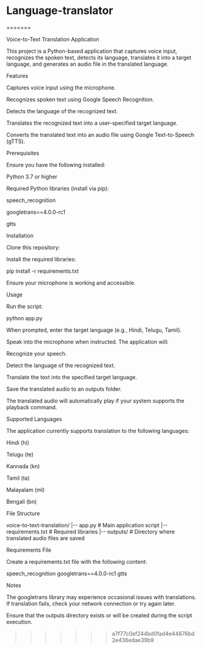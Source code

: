 # Language-translator
=======

Voice-to-Text Translation Application

This project is a Python-based application that captures voice input, recognizes the spoken text, detects its language, translates it into a target language, and generates an audio file in the translated language.


Features

Captures voice input using the microphone.

Recognizes spoken text using Google Speech Recognition.

Detects the language of the recognized text.

Translates the recognized text into a user-specified target language.

Converts the translated text into an audio file using Google Text-to-Speech (gTTS).

Prerequisites

Ensure you have the following installed:

Python 3.7 or higher

Required Python libraries (install via pip):

speech_recognition

googletrans==4.0.0-rc1

gtts

Installation

Clone this repository:

Install the required libraries:

pip install -r requirements.txt

Ensure your microphone is working and accessible.

Usage


Run the script:

python app.py

When prompted, enter the target language (e.g., Hindi, Telugu, Tamil).

Speak into the microphone when instructed. The application will:

Recognize your speech.

Detect the language of the recognized text.

Translate the text into the specified target language.

Save the translated audio to an outputs folder.

The translated audio will automatically play if your system supports the playback command.


Supported Languages

The application currently supports translation to the following languages:

Hindi (hi)

Telugu (te)

Kannada (kn)

Tamil (ta)

Malayalam (ml)

Bengali (bn)


File Structure

voice-to-text-translation/ |-- app.py # Main application script |-- requirements.txt # Required libraries |-- outputs/ # Directory where translated audio files are saved


Requirements File

Create a requirements.txt file with the following content:

speech_recognition googletrans==4.0.0-rc1 gtts


Notes

The googletrans library may experience occasional issues with translations. If translation fails, check your network connection or try again later.

Ensure that the outputs directory exists or will be created during the script execution.

>>>>>>> a7f77c0ef244bd0fad4e44876bd2e436edae39b9
